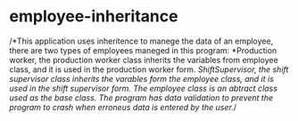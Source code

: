 # employee-inheritance
/*This application uses inheritence to manege the data of an employee, there are two types of employees maneged in this program:  *Production worker, the production worker class inherits the variables from employee class, and it is used in the production worker form.  *ShiftSupervisor, the shift supervisor class inherits the varables form the employee class, and it is used in the shift supervisor form.  The employee class is an abtract class used as the base class.  The program has data validation to prevent the program to crash when erroneus data is entered by the user.*/
